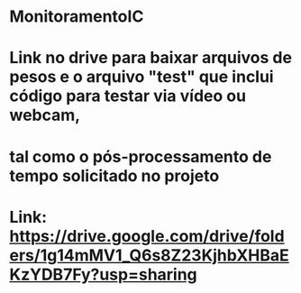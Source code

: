 # MonitoramentoIC
# Link no drive para baixar arquivos de pesos e o arquivo "test" que inclui código para testar via vídeo ou webcam,
# tal como o pós-processamento de tempo solicitado no projeto
# Link: https://drive.google.com/drive/folders/1g14mMV1_Q6s8Z23KjhbXHBaEKzYDB7Fy?usp=sharing
